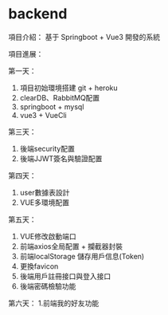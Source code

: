 # backend

項目介紹：
基于 Springboot + Vue3 開發的系統

項目進展：

第一天：
  1. 項目初始環境搭建 git + heroku
  2. clearDB、RabbitMQ配置
  2. springboot + mysql 
  3. vue3 + VueCli

第三天：
  1. 後端security配置 
  2. 後端JJWT簽名與驗證配置
  
第四天：
  1. user數據表設計
  2. VUE多環境配置

第五天：
  1. VUE修改啟動端口
  2. 前端axios全局配置 + 攔截器封裝
  3. 前端localStorage 儲存用戶信息(Token)
  4. 更換favicon
  5. 後端用戶註冊接口與登入接口
  6. 後端密碼檢驗功能
  
第六天：
  1.前端我的好友功能
